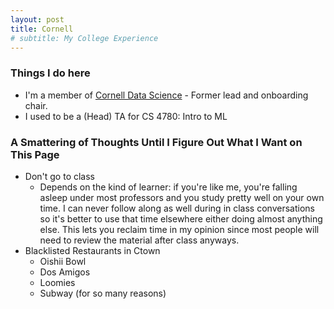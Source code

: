 ```yaml
---
layout: post
title: Cornell
# subtitle: My College Experience
---
```


### Things I do here
* I'm a member of [Cornell Data Science](https://cornelldata.science) - Former lead and onboarding chair.
* I used to be a (Head) TA for CS 4780: Intro to ML

### A Smattering of Thoughts Until I Figure Out What I Want on This Page
* Don't go to class
    * Depends on the kind of learner: if you're like me, you're falling asleep under most professors and you study pretty well on your own time. I can never follow along as well during in class conversations so it's better to use that time elsewhere either doing almost anything else. This lets you reclaim time in my opinion since most people will need to review the material after class anyways. 
* Blacklisted Restaurants in Ctown
    * Oishii Bowl
    * Dos Amigos
    * Loomies
    * Subway (for so many reasons)


